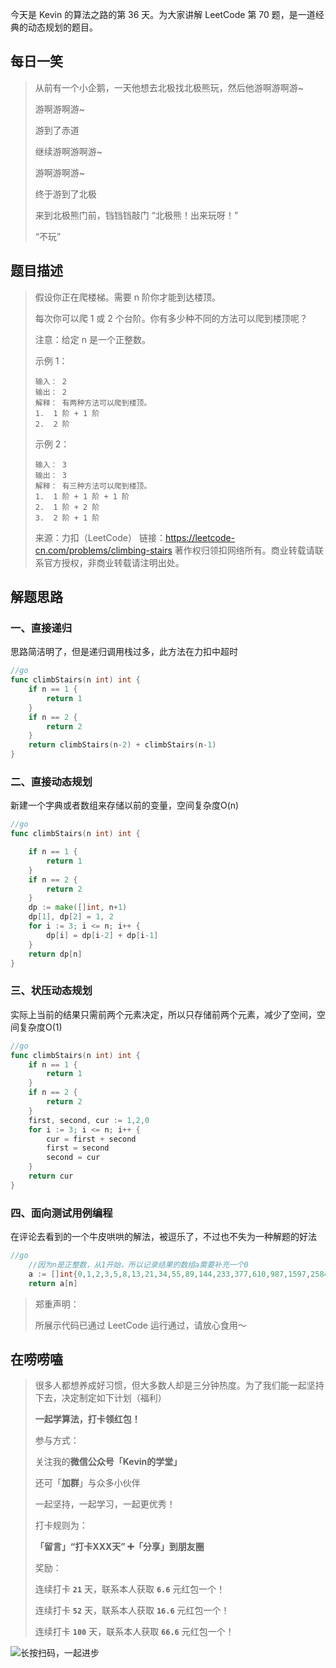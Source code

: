 

今天是 Kevin 的算法之路的第 36 天。为大家讲解 LeetCode 第 70 题，是一道经典的动态规划的题目。



## 每日一笑

> 从前有一个小企鹅，一天他想去北极找北极熊玩，然后他游啊游啊游~
>
> 游啊游啊游~
>
> 游到了赤道
>
> 继续游啊游啊游~
>
> 游啊游啊游~
>
> 终于游到了北极
>
> 来到北极熊门前，铛铛铛敲门 “北极熊！出来玩呀！”
>
> “不玩”



## 题目描述

> 假设你正在爬楼梯。需要 n 阶你才能到达楼顶。
>
> 每次你可以爬 1 或 2 个台阶。你有多少种不同的方法可以爬到楼顶呢？
>
> 注意：给定 n 是一个正整数。
>
> 示例 1：
>
> ```
> 输入： 2
> 输出： 2
> 解释： 有两种方法可以爬到楼顶。
> 1.  1 阶 + 1 阶
> 2.  2 阶
> ```
>
> 示例 2：
>
> ```
> 输入： 3
> 输出： 3
> 解释： 有三种方法可以爬到楼顶。
> 1.  1 阶 + 1 阶 + 1 阶
> 2.  1 阶 + 2 阶
> 3.  2 阶 + 1 阶
> ```
>
> 来源：力扣（LeetCode）
> 链接：https://leetcode-cn.com/problems/climbing-stairs
> 著作权归领扣网络所有。商业转载请联系官方授权，非商业转载请注明出处。



## 解题思路

### 一、直接递归

思路简洁明了，但是递归调用栈过多，此方法在力扣中超时

```go
//go
func climbStairs(n int) int {
    if n == 1 {
        return 1
    }
    if n == 2 {
        return 2
    }
    return climbStairs(n-2) + climbStairs(n-1)
}
```



### 二、直接动态规划

新建一个字典或者数组来存储以前的变量，空间复杂度O(n)

```go
//go
func climbStairs(n int) int {

    if n == 1 {
        return 1
    }
    if n == 2 {
        return 2
    }
    dp := make([]int, n+1)
    dp[1], dp[2] = 1, 2
    for i := 3; i <= n; i++ {
        dp[i] = dp[i-2] + dp[i-1]
    }
    return dp[n]
}
```



### 三、状压动态规划

实际上当前的结果只需前两个元素决定，所以只存储前两个元素，减少了空间，空间复杂度O(1)

```go
//go
func climbStairs(n int) int {
    if n == 1 {
        return 1
    }
    if n == 2 {
        return 2
    }
    first, second, cur := 1,2,0 
    for i := 3; i <= n; i++ {
        cur = first + second
        first = second
        second = cur
    }
    return cur
}
```



### 四、面向测试用例编程

在评论去看到的一个牛皮哄哄的解法，被逗乐了，不过也不失为一种解题的好法

```go
//go
	//因为n是正整数，从1开始，所以记录结果的数组a需要补充一个0
    a := []int{0,1,2,3,5,8,13,21,34,55,89,144,233,377,610,987,1597,2584,4181,6765,10946,17711,28657,46368,75025,121393,196418,317811,514229,832040,1346269,2178309,3524578,5702887,9227465,14930352,24157817,39088169,63245986,102334155,165580141,267914296,433494437,701408733,1134903170,1836311903}
    return a[n]
```



> 郑重声明：
>
> 所展示代码已通过 LeetCode 运行通过，请放心食用～



## 在唠唠嗑

> 很多人都想养成好习惯，但大多数人却是三分钟热度。为了我们能一起坚持下去，决定制定如下计划（福利）
>
> **一起学算法，打卡领红包！**
>
> 参与方式：
>
> 关注我的**微信公众号「Kevin的学堂」**
>
> 还可「**加群**」与众多小伙伴
>
> 一起坚持，一起学习，一起更优秀！
>
> 打卡规则为：
>
> **「留言」“打卡XXX天” ➕「分享」到朋友圈**
>
> 奖励：
>
> 连续打卡 **`21`** 天，联系本人获取 **`6.6`** 元红包一个！
>
> 连续打卡 **`52`** 天，联系本人获取 **`16.6`** 元红包一个！
>
> 连续打卡 **`100`** 天，联系本人获取 **`66.6`** 元红包一个！



![长按扫码，一起进步](http://wesub.ifree258.top/wesubQRCode-2.png)